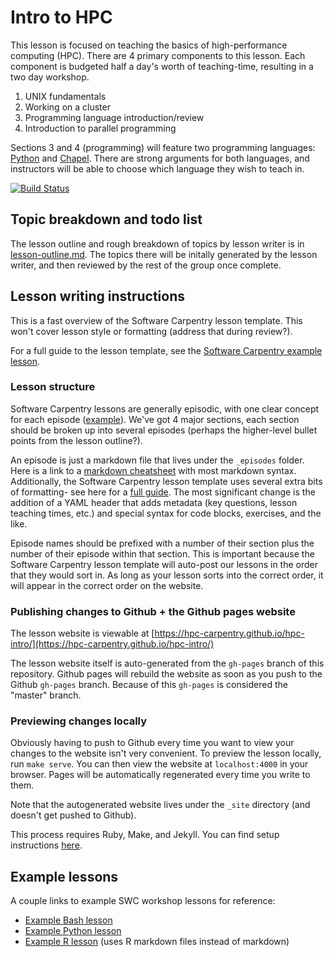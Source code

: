 # Intro to HPC 

This lesson is focused on teaching the basics of high-performance computing (HPC). There are 4
primary components to this lesson. Each component is budgeted half a day's worth of teaching-time,
resulting in a two day workshop.

1. UNIX fundamentals
2. Working on a cluster
3. Programming language introduction/review
4. Introduction to parallel programming

Sections 3 and 4 (programming) will feature two programming languages:
[Python](https://www.python.org/) and [Chapel](http://chapel.cray.com/). There are strong arguments
for both languages, and instructors will be able to choose which language they wish to teach in.

[![Build Status](https://travis-ci.com/tkphd/hpc-intro.svg?branch=gh-pages)](
https://travis-ci.com/tkphd/hpc-intro)

## Topic breakdown and todo list

The lesson outline and rough breakdown of topics by lesson writer is in
[lesson-outline.md](lesson-outline.md). The topics there will be initally generated by the lesson
writer, and then reviewed by the rest of the group once complete.

## Lesson writing instructions

This is a fast overview of the Software Carpentry lesson template. This won't cover lesson style or
formatting (address that during review?).

For a full guide to the lesson template, see the
[Software Carpentry example lesson](http://carpentries.github.io/lesson-example/).

### Lesson structure

Software Carpentry lessons are generally episodic, with one clear concept for each episode
([example](http://swcarpentry.github.io/r-novice-gapminder/)). We've got 4 major sections, each
section should be broken up into several episodes (perhaps the higher-level bullet points from the
lesson outline?).

An episode is just a markdown file that lives under the `_episodes` folder. Here is a link to a
[markdown cheatsheet](https://github.com/adam-p/markdown-here/wiki/Markdown-Cheatsheet) with most
markdown syntax. Additionally, the Software Carpentry lesson template uses several extra bits of
formatting- see here for a [full guide](http://swcarpentry.github.io/lesson-example/04-formatting/).
The most significant change is the addition of a YAML header that adds metadata (key questions,
lesson teaching times, etc.) and special syntax for code blocks, exercises, and the like.

Episode names should be prefixed with a number of their section plus the number of their episode
within that section. This is important because the Software Carpentry lesson template will auto-post
our lessons in the order that they would sort in. As long as your lesson sorts into the correct
order, it will appear in the correct order on the website.

### Publishing changes to Github + the Github pages website

The lesson website is viewable at
[https://hpc-carpentry.github.io/hpc-intro/](https://hpc-carpentry.github.io/hpc-intro/)

The lesson website itself is auto-generated from the `gh-pages` branch of this repository. Github
pages will rebuild the website as soon as you push to the Github `gh-pages` branch. Because of this
`gh-pages` is considered the "master" branch.

### Previewing changes locally

Obviously having to push to Github every time you want to view your changes to the website isn't
very convenient. To preview the lesson locally, run `make serve`. You can then view the website at
`localhost:4000` in your browser. Pages will be automatically regenerated every time you write to
them.

Note that the autogenerated website lives under the `_site` directory (and doesn't get pushed to
Github).

This process requires Ruby, Make, and Jekyll. You can find setup instructions
[here](http://carpentries.github.io/lesson-example/setup.html).

## Example lessons

A couple links to example SWC workshop lessons for reference:

* [Example Bash lesson](https://github.com/swcarpentry/shell-novice)
* [Example Python lesson](https://github.com/swcarpentry/python-novice-inflammation)
* [Example R lesson](https://github.com/swcarpentry/r-novice-gapminder) (uses R markdown files
  instead of markdown)


